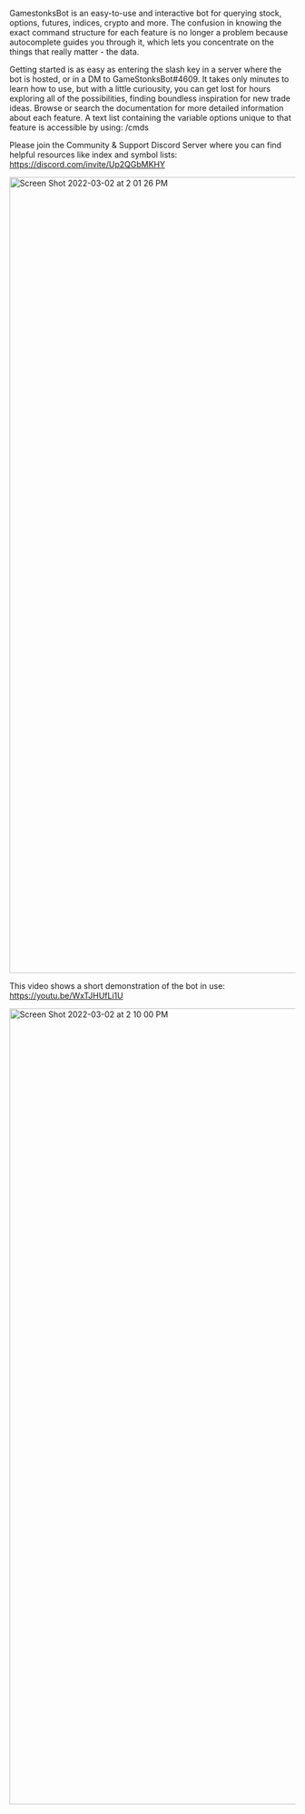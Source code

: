 GamestonksBot is an easy-to-use and interactive bot for querying stock, options, futures, indices, crypto and more. The confusion in knowing the exact command structure for each feature is no longer a problem because autocomplete guides you through it, which lets you concentrate on the things that really matter - the data. 

Getting started is as easy as entering the slash key in a server where the bot is hosted, or in a DM to GameStonksBot#4609. It takes only minutes to learn how to use, but with a little curiousity, you can get lost for hours exploring all of the possibilities, finding boundless inspiration for new trade ideas. Browse or search the documentation for more detailed information about each feature. A text list containing the variable options unique to that feature is accessible by using: /cmds

Please join the Community & Support Discord Server where you can find helpful resources like index and symbol lists: https://discord.com/invite/Up2QGbMKHY 

<img width="1400" alt="Screen Shot 2022-03-02 at 2 01 26 PM" src="https://user-images.githubusercontent.com/85772166/156456946-ab754f41-4324-4ad4-b87c-95e30942533e.png">

This video shows a short demonstration of the bot in use: https://youtu.be/WxTJHUfLi1U

<img width="1400" alt="Screen Shot 2022-03-02 at 2 10 00 PM" src="https://user-images.githubusercontent.com/85772166/156458126-58b0885d-0a77-4c04-a135-d5dc2a3a358a.png">

